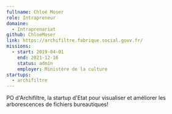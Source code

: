 ```yaml
---
fullname: Chloé Moser
role: Intrapreneur
domaine:
  - Intraprenariat
github: ChloeMoser
link: https://archifiltre.fabrique.social.gouv.fr/
missions:
  - start: 2019-04-01
    end: 2021-12-16
    status: admin
    employer: Ministère de la culture
startups:
  - archifiltre
---
```


PO d'Archifiltre, la startup d'Etat pour visualiser et améliorer les arborescences de fichiers bureautiques!
